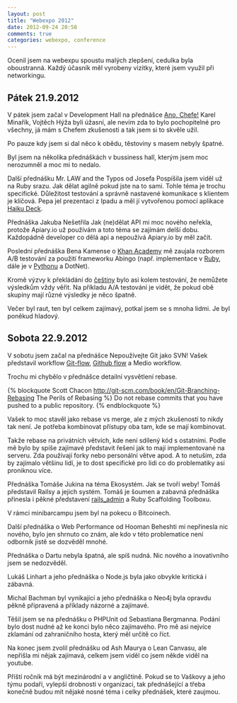 ```yaml
---
layout: post
title: "Webexpo 2012"
date: 2012-09-24 20:58
comments: true
categories: webexpo, conference
---
```


Ocenil jsem na webexpu spoustu malých zlepšení, cedulka byla oboustranná. Každý účasník měl vyrobeny vizitky, které jsem využil při networkingu.

<!--more-->

## Pátek 21.9.2012

V pátek jsem začal v Development Hall na přednášce [Ano, Chefe!](http://www.slideshare.net/karmi/shells-kitchen-infrastructure-as-code-webexpo-2012) Karel Minařík, Vojtěch Hýža byli úžasní, ale nevím zda to bylo pochopitelné pro všechny, já mám s Chefem zkušenosti a tak jsem si to skvěle užil.

Po pauze kdy jsem si dal něco k obědu, těstoviny s masem nebyly špatné.

Byl jsem na několika přednáškách v bussiness hall, kterým jsem moc nerozumněl a moc mi to nedalo.

Další přednášku Mr. LAW and the Typos od Josefa Pospíšila jsem viděl už na Ruby srazu. Jak dělat agilně pokud jste na to sami. Tohle téma je trochu specifické. Důležitost testování a správně nastavené komunikace s klientem je klíčová. Pepa jel prezentaci z Ipadu a měl jí vytvořenou pomocí aplikace [Haiku Deck](http://www.haikudeck.com/).

Přednáška Jakuba Nešetřila Jak (ne)dělat API mi moc nového neřekla, protože Apiary.io už používám a toto téma se zajímám delší dobu. Každopádně developer co dělá api a nepoužívá Apiary.io by měl začít.

Poslední přednáška Bena Kamense o [Khan Academy](http://www.khanacademy.org/) mě zaujala rozborem A/B testování za použití frameworku Abingo (např. implementace v [Ruby](http://www.bingocardcreator.com/abingo), dále je v [Pythonu](https://github.com/kamens/gae_bingo) a DotNet).

Kromě výzvy k překládání do [češtiny](http://josefstepanek.cz/2283/pojdte-spoluutvaret-budoucnost-vzdelavani.html) bylo asi kolem testování, že nemůžete výsledkům vždy věřit. Na příkladu A/A testování je vidět, že pokud obě skupiny mají různé výsledky je něco špatně.

Večer byl raut, ten byl celkem zajímavý, potkal jsem se s mnoha lidmi. Je byl poněkud hladový.

## Sobota 22.9.2012

V sobotu jsem začal na přednášce Nepoužívejte Git jako SVN! Vašek představil workflow [Git-flow](http://nvie.com/posts/a-successful-git-branching-model/), [Github flow](http://scottchacon.com/2011/08/31/github-flow.html) a Medio workflow.

Trochu mi chybělo v přednášce detailní vysvětlení rebase.

{% blockquote Scott Chacon http://git-scm.com/book/en/Git-Branching-Rebasing The Perils of Rebasing %}
Do not rebase commits that you have pushed to a public repository.
{% endblockquote %}

Vašek to moc stavěl jako rebase vs merge, ale z mých zkušeností to nikdy tak není. Je potřeba kombinovat přístupy oba tam, kde se mají kombinovat.

Takže rebase na privátních větvích, kde není sdílený kód s ostatními. Podle mě bylo by spíše zajímavé představit řešení jak to mají implementované na serveru. Zda používají forky nebo personální větve apod. A to netuším, zda by zajímalo většinu lidí, je to dost specifické pro lidi co do problematiky asi proniknou více.

Přednáška Tomáše Jukina na téma Ekosystém. Jak se tvoří weby! Tomáš představil Railsy a jejich systém. Tomáš je šoumen a zabavná přednáška přinesla i pěkné představení [rails_admin](https://github.com/Juicymo/rails_admin) a Ruby Scaffolding Toolboxu.

V rámci minibarcampu jsem byl na pokecu o Bitcoinech.

Další přednáška o Web Performance od Hooman Beheshti mi nepřinesla nic nového, bylo jen shrnuto co znám, ale kdo v této problematice není odborník jistě se dozvěděl mnohé.

Přednáška o Dartu nebyla špatná, ale spíš nudná. Nic nového a inovativního jsem se nedozvěděl.

Lukáš Linhart a jeho přednáška o Node.js byla jako obvykle kritická i zábavná.

Michal Bachman byl vynikající a jeho přednáška o Neo4j byla opravdu pěkně připravená a příklady názorné a zajímavé.

Těšil jsem se na přednášku o PHPUnit od Sebastiana Bergmanna. Podání bylo dost nudné až ke konci bylo něco zajímavého. Pro mě asi nejvíce zklamání od zahraničního hosta, který měl určitě co říct.

Na konec jsem zvolil přednášku od Ash Maurya o Lean Canvasu, ale nepřišla mi nějak zajímavá, celkem jsem viděl co jsem někde viděl na youtube.

Příští ročník má být mezinárodní a v angličtině. Pokud se to Vaškovy a jeho týmu podaří, vylepší drobnosti v organizaci, tak přednášející a třeba konečně budou mít nějaké nosné téma i celky přednášek, které zaujmou.








